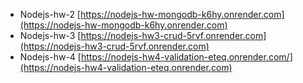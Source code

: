 - Nodejs-hw-2 [https://nodejs-hw-mongodb-k6hy.onrender.com](https://nodejs-hw-mongodb-k6hy.onrender.com)
- Nodejs-hw-3 [https://nodejs-hw3-crud-5rvf.onrender.com](https://nodejs-hw3-crud-5rvf.onrender.com)
- Nodejs-hw-4 [https://nodejs-hw4-validation-eteq.onrender.com/](https://nodejs-hw4-validation-eteq.onrender.com)
